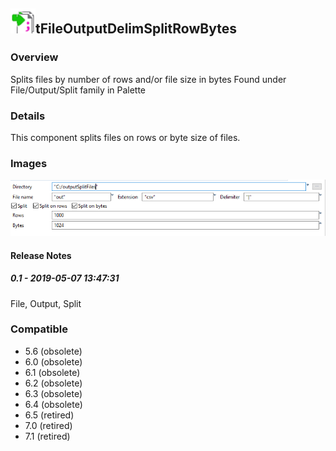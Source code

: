 ## <img src='./logo.jpg' width='40' height='40'>tFileOutputDelimSplitRowBytes

### Overview
Splits files by number of rows and/or file size in bytes Found under File/Output/Split family in Palette
### Details
This component splits files on rows or byte size of files.
### Images
<a href='./screenshots/v_0.1__1.jpg'><img src='./screenshots/v_0.1__1.jpg' ></a>



#### Release Notes

##### 0.1 - 2019-05-07 13:47:31
File, Output, Split
### Compatible
 -  5.6 (obsolete)
 -   6.0 (obsolete)
 -   6.1 (obsolete)
 -   6.2 (obsolete)
 -   6.3 (obsolete)
 -   6.4 (obsolete)
 -  6.5 (retired)
 -  7.0 (retired)
 -  7.1 (retired)